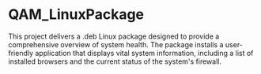 # QAM_LinuxPackage
This project delivers a .deb Linux package designed to provide a comprehensive overview of system health. The package installs a user-friendly application that displays vital system information, including a list of installed browsers and the current status of the system's firewall.
